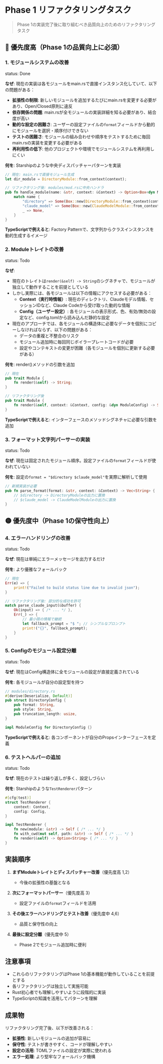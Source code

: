 # Phase 1 リファクタリングタスク

> Phase 1の実装完了後に取り組むべき品質向上のためのリファクタリングタスク

## 🔴 優先度高（Phase 1の品質向上に必須）

### 1. モジュールシステムの改善

status: Done

**なぜ**: 現在の実装は各モジュールをmain.rsで直接インスタンス化していて、以下の問題がある：

- **拡張性の制限**: 新しいモジュールを追加するたびにmain.rsを変更する必要があり、Open/Closed原則に違反
- **依存関係の問題**: main.rsが全モジュールの実装詳細を知る必要があり、結合度が高い
- **動的な設定の困難さ**: ユーザーの設定ファイルの`format`フィールドから動的にモジュールを選択・順序付けできない
- **テストの困難さ**: モジュールの組み合わせや順序をテストするために毎回main.rsの実装を変更する必要がある
- **再利用性の低下**: 他のプロジェクトや環境でモジュールシステムを再利用しにくい

**何を**: Starshipのような中央ディスパッチャーパターンを実装

```rust
// 現在: main.rsで直接モジュール生成
let dir_module = DirectoryModule::from_context(context);

// リファクタリング後: modules/mod.rsに中央ハンドラ
pub fn handle_module(name: &str, context: &Context) -> Option<Box<dyn Module>> {
    match name {
        "directory" => Some(Box::new(DirectoryModule::from_context(context))),
        "claude_model" => Some(Box::new(ClaudeModelModule::from_context(context))),
        _ => None,
    }
}
```

**TypeScriptで例えると**: Factory Patternで、文字列からクラスインスタンスを動的生成するイメージ

### 2. Moduleトレイトの改善

status: Todo

**なぜ**: 
- 現在のトレイトは`render(&self) -> String`のシグネチャで、モジュールが独立して動作することを前提としている
- しかし実際には、各モジュールは以下の情報にアクセスする必要がある：
  - **Context（実行時情報）**: 現在のディレクトリ、Claudeモデル情報、セッションIDなど、Claude Codeから受け取った動的な情報
  - **Config（ユーザー設定）**: 各モジュールの表示形式、色、有効/無効の設定など、config.tomlから読み込んだ静的な設定
- 現在のアプローチでは、各モジュールの構造体に必要なデータを個別にコピーしなければならず、以下の問題がある：
  - データの重複と不整合のリスク
  - モジュール追加時に毎回同じボイラープレートコードが必要
  - 設定やコンテキストの変更が困難（各モジュールを個別に更新する必要がある）

**何を**: render()メソッドの引数を追加

```rust
// 現在
pub trait Module {
    fn render(&self) -> String;
}

// リファクタリング後
pub trait Module {
    fn render(&self, context: &Context, config: &dyn ModuleConfig) -> String;
}
```

**TypeScriptで例えると**: インターフェースのメソッドシグネチャに必要な引数を追加

### 3. フォーマット文字列パーサーの実装

status: Todo

**なぜ**: 現在は固定されたモジュール順序。設定ファイルの`format`フィールドが使われていない

**何を**: 設定の`format = "$directory $claude_model"`を実際に解析して使用

```rust
// 新規実装が必要
pub fn parse_format(format: &str, context: &Context) -> Vec<String> {
    // $directory -> DirectoryModuleの出力に置換
    // $claude_model -> ClaudeModelModuleの出力に置換
}
```

## 🟡 優先度中（Phase 1の保守性向上）

### 4. エラーハンドリングの改善

status: Todo

**なぜ**: 現在は単純にエラーメッセージを出力するだけ

**何を**: より優雅なフォールバック

```rust
// 現在
Err(e) => {
    print!("Failed to build status line due to invalid json");
}

// リファクタリング後: 部分的な成功を許可
match parse_claude_input(&buffer) {
    Ok(input) => { /* ... */ },
    Err(_) => {
        // 最小限の情報で継続
        let fallback_prompt = "$ "; // シンプルなプロンプト
        print!("{}", fallback_prompt);
    }
}
```

### 5. Configのモジュール設定分離

status: Todo

**なぜ**: 現在はConfig構造体に全モジュールの設定が直接定義されている

**何を**: 各モジュールが自分の設定型を持つ

```rust
// modules/directory.rs
#[derive(Deserialize, Default)]
pub struct DirectoryConfig {
    pub format: String,
    pub style: String,
    pub truncation_length: usize,
}

impl ModuleConfig for DirectoryConfig {}
```

**TypeScriptで例えると**: 各コンポーネントが自分のPropsインターフェースを定義

### 6. テストヘルパーの追加

status: Todo

**なぜ**: 現在のテストは繰り返しが多く、設定しづらい

**何を**: Starshipのような`TestRenderer`パターン

```rust
#[cfg(test)]
struct TestRenderer {
    context: Context,
    config: Config,
}

impl TestRenderer {
    fn new(module: &str) -> Self { /* ... */ }
    fn with_cwd(mut self, path: &str) -> Self { /* ... */ }
    fn render(&self) -> Option<String> { /* ... */ }
}
```

## 実装順序

1. **まずModuleトレイトとディスパッチャー改善**（優先度高 1,2）
   - 今後の拡張性の基盤となる
   
2. **次にフォーマットパーサー**（優先度高 3）
   - 設定ファイルの`format`フィールドを活用
   
3. **その後エラーハンドリングとテスト改善**（優先度中 4,6）
   - 品質と保守性の向上
   
4. **最後に設定分離**（優先度中 5）
   - Phase 2でモジュール追加時に便利

## 注意事項

- これらのリファクタリングはPhase 1の基本機能が動作していることを前提とする
- 各リファクタリングは独立して実施可能
- Rust初心者でも理解しやすいように段階的に実装
- TypeScriptの知識を活用してパターンを理解

## 成果物

リファクタリング完了後、以下が改善される：

- **拡張性**: 新しいモジュールの追加が容易に
- **保守性**: テストが書きやすく、コードが理解しやすい
- **設定の活用**: TOMLファイルの設定が実際に使われる
- **エラー処理**: より堅牢なフォールバック機構
